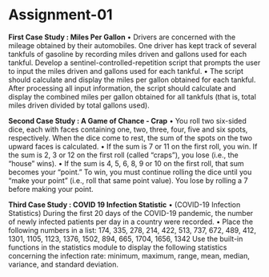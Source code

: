 # Assignment-01

**First Case Study : Miles Per Gallon**
• Drivers are concerned with the mileage obtained by their automobiles. One driver has kept track of several tankfuls of gasoline by recording miles driven and gallons used for each tankful. Develop a sentinel-controlled-repetition script that prompts the user to input the miles driven and gallons used for each tankful.
• The script should calculate and display the miles per gallon obtained for each tankful. After processing all input information, the script should calculate and display the combined miles per gallon obtained for all tankfuls (that is, total miles driven divided by total gallons used).

**Second Case Study : A Game of Chance - Crap**
• You roll two six-sided dice, each with faces containing one, two, three, four, five and six spots, respectively.
When the dice come to rest, the sum of the spots on the two upward faces is calculated.
• If the sum is 7 or 11 on the first roll, you win. If the sum is 2, 3 or 12 on the first roll (called “craps”), you lose (i.e., the “house” wins).
• If the sum is 4, 5, 6, 8, 9 or 10 on the first roll, that sum becomes your “point.” To win, you must continue rolling the dice until you “make your point” (i.e., roll that same point value). You lose by rolling a 7 before making your point.

**Third Case Study : COVID 19 Infection Statistic**
• (COVID-19 Infection Statistics) During the first 20 days of the COVID-19 pandemic, the number of newly infected patients per day in a country were recorded.
• Place the following numbers in a list: 174, 335, 278, 214, 422, 513, 737, 672, 489, 412, 1301, 1105, 1123, 1376, 1502, 894, 665, 1704, 1656, 1342 Use the built-in functions in the statistics module to display the following statistics concerning the infection rate: minimum, maximum, range, mean, median, variance, and standard deviation.
